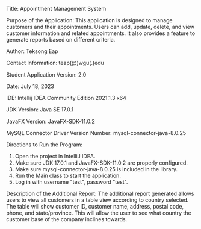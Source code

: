 Title: Appointment Management System

Purpose of the Application:
This application is designed to manage customers and their appointments.
Users can add, update, delete, and view customer information and related appointments.
It also provides a feature to generate reports based on different criteria.

Author: Teksong Eap

Contact Information: teap(@)wgu(.)edu

Student Application Version: 2.0

Date: July 18, 2023

IDE: Intellij IDEA Community Edition 2021.1.3 x64

JDK Version: Java SE 17.0.1

JavaFX Version: JavaFX-SDK-11.0.2

MySQL Connector Driver Version Number: mysql-connector-java-8.0.25

Directions to Run the Program:

1. Open the project in IntelliJ IDEA.
2. Make sure JDK 17.0.1 and JavaFX-SDK-11.0.2 are properly configured.
3. Make sure mysql-connector-java-8.0.25 is included in the library.
4. Run the Main class to start the application.
5. Log in with username "test", password "test".

Description of the Additional Report:
The additional report generated allows users to view all customers in a table view according to country selected.
The table will show customer ID, customer name, address, postal code, phone, and state/province.
This will allow the user to see what country the customer base of the company inclines towards.
